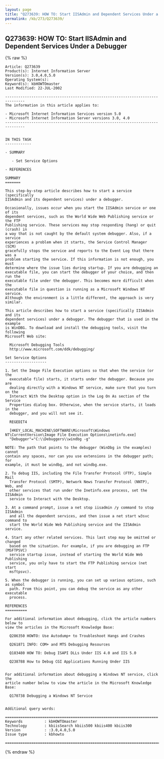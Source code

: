 ```yaml
---
layout: page
title: "Q273639: HOW TO: Start IISAdmin and Dependent Services Under a Debugger"
permalink: /kb/273/Q273639/
---
```


## Q273639: HOW TO: Start IISAdmin and Dependent Services Under a Debugger

{% raw %}

	Article: Q273639
	Product(s): Internet Information Server
	Version(s): 3.0,4.0,5.0
	Operating System(s): 
	Keyword(s): kbHOWTOmaster
	Last Modified: 22-JUL-2002
	
	-------------------------------------------------------------------------------
	The information in this article applies to:
	
	- Microsoft Internet Information Services version 5.0 
	- Microsoft Internet Information Server versions 3.0, 4.0 
	-------------------------------------------------------------------------------
	
	
	IN THIS TASK
	------------
	
	- SUMMARY
	
	   - Set Service Options
	
	- REFERENCES
	
	SUMMARY
	=======
	
	This step-by-step article describes how to start a service (specifically
	IISAdmin and its dependent services) under a debugger.
	
	Occasionally, issues occur when you start the IISAdmin service or one of its
	dependent services, such as the World Wide Web Publishing service or the FTP
	Publishing service. These services may stop responding (hang) or quit (crash) in
	a way that is not caught by the default system debugger. Also, if a service
	experiences a problem when it starts, the Service Control Manager (SCM)
	gracefully stops the service and reports to the Event Log that there was a
	problem starting the service. If this information is not enough, you must
	determine where the issue lies during startup. If you are debugging an
	executable file, you can start the debugger of your choice, and then run the
	executable file under the debugger. This becomes more difficult when the
	executable file in question is running as a Microsoft Windows NT service.
	Although the environment is a little different, the approach is very similar.
	
	This article describes how to start a service (specifically IISAdmin and its
	dependent services) under a debugger. The debugger that is used in the example
	is WinDBG. To download and install the debugging tools, visit the following
	Microsoft Web site:
	
	  Microsoft Debugging Tools
	  http://www.microsoft.com/ddk/debugging/
	
	Set Service Options
	-------------------
	
	1. Set the Image File Execution options so that when the service (or the
	  executable file) starts, it starts under the debugger. Because you are
	  dealing directly with a Windows NT service, make sure that you turn on the
	  Interact With the Desktop option in the Log On As section of the Service
	  Properties dialog box. Otherwise, when the service starts, it loads in the
	  debugger, and you will not see it.
	
	  REGEDIT4
	
	  [HKEY_LOCAL_MACHINE\SOFTWARE\Microsoft\Windows NT\CurrentVersion\Image File Execution Options\inetinfo.exe]
	  "Debugger"="C:\\Debuggers\\windbg -g"
	
	NOTE: The path that points to the debugger (WinDbg in the examples) cannot
	contain any spaces, nor can you use extensions in the debugger path; for
	example, it must be windbg, and not windbg.exe.
	
	2. To debug IIS, including the File Transfer Protocol (FTP), Simple Mail
	  Transfer Protocol (SMTP), Network News Transfer Protocol (NNTP), Web, and
	  other services that run under the Inetinfo.exe process, set the IISAdmin
	  service to Interact with the Desktop.
	
	3. At a command prompt, issue a net stop iisadmin /y command to stop IISAdmin
	  and all the dependent services, and then issue a net start w3svc command to
	  start the World Wide Web Publishing service and the IISAdmin service.
	
	4. Start any other related services. This last step may be omitted or changed
	  based on the situation. For example, if you are debugging an FTP (MSFTPSVC)
	  service startup issue, instead of starting the World Wide Web Publishing
	  service, you only have to start the FTP Publishing service (net start
	  msftpsvc).
	
	5. When the debugger is running, you can set up various options, such as symbol
	  path. From this point, you can debug the service as any other executable
	  process.
	
	REFERENCES
	==========
	
	For additional information about debugging, click the article numbers below to
	view the articles in the Microsoft Knowledge Base:
	
	  Q286350 HOWTO: Use Autodump+ to Troubleshoot Hangs and Crashes
	
	  Q261871 INFO: COM+ and MTS Debugging Resources
	
	  Q183480 HOW TO: Debug ISAPI DLLs Under IIS 4.0 and IIS 5.0
	
	  Q238788 How to Debug CGI Applications Running Under IIS
	
	
	For additional information about debugging a Windows NT service, click the
	article number below to view the article in the Microsoft Knowledge Base:
	
	  Q170738 Debugging a Windows NT Service
	
	
	Additional query words:
	
	======================================================================
	Keywords          : kbHOWTOmaster 
	Technology        : kbiisSearch kbiis500 kbiis400 kbiis300
	Version           : :3.0,4.0,5.0
	Issue type        : kbhowto
	
	=============================================================================
	

{% endraw %}
